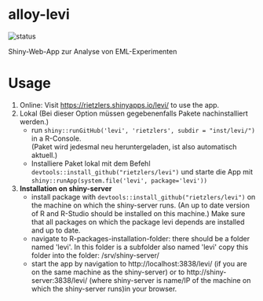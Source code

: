 # alloy-levi

![status](https://img.shields.io/badge/status-under_development-orange)

Shiny-Web-App zur Analyse von EML-Experimenten

# Usage

1. Online: Visit https://rietzlers.shinyapps.io/levi/ to use the app. 
2. Lokal (Bei dieser Option müssen gegebenenfalls Pakete nachinstalliert werden.)
    - run `shiny::runGitHub('levi', 'rietzlers', subdir = "inst/levi/")` in a R-Console.</br> 
    (Paket wird jedesmal neu heruntergeladen, ist also automatisch aktuell.)
    - Installiere Paket lokal mit dem Befehl `devtools::install_github("rietzlers/levi")` und starte die App mit
    `shiny::runApp(system.file('levi', package='levi'))`
3. **Installation on shiny-server**
    - install package with `devtools::install_github("rietzlers/levi")` on the machine on which
    the shiny-server runs. (An up to date version of R and R-Studio should be installed on this
    machine.) Make sure that all packages on which the package levi depends are installed and 
    up to date.
    - navigate to R-packages-installation-folder: there should be a folder named 'levi'.
    In this folder is a subfolder also named 'levi' copy this folder into the folder:
    /srv/shiny-server/
    - start the app by navigation to http://localhost:3838/levi/ (if you are on the
    same machine as the shiny-server) or to http://shiny-server:3838/levi/ 
    (where shiny-server is name/IP of the machine on which the shiny-server runs)in your browser.





